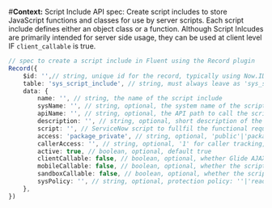 #**Context:** Script Include API spec: Create script includes to store JavaScript functions and classes for use by server scripts. Each script include defines either an object class or a function. Although Script Inlcudes are primarily intended for server side usage, they can be used at client level IF `client_callable` is true.
```typescript
// spec to create a script include in Fluent using the Record plugin
Record({
    $id: '',// string, unique id for the record, typically using Now.ID["value"]
    table: 'sys_script_include', // string, must always leave as 'sys_script_include'
    data: {
        name: '', // string, the name of the script include
        sysName: '', // string, optional, the system name of the script include. Default is same as name
        apiName: '', // string, optional, the API path to call the script include. Default is [app_name].[sysName]
        description: '', // string, optional, short description of the script include
        script: '', // ServiceNow script to fullfil the functional request in scripting,
        access: 'package_private', // string, optional, 'public'|'package_private', 'public' if the script include is accessible from all application scopes, 'package_private' if accessible from this application scope only
        callerAccess: '', // string, optional, '1' for caller tracking, '2' for caller restriction, '' for none
        active: true, // boolean, optional, default true
        clientCallable: false, // boolean, optional, whether Glide AJAX is enabled, default false
        mobileCallable: false, // boolean, optional, whether the script include is callable from mobile, default false
        sandboxCallable: false, // boolean, optional, whether the script include is callable from sandbox, default false
        sysPolicy: '', // string, optional, protection policy: ''|'read'|'protected', 'read' for read-only, 'protected' for protected
    },
})
```
